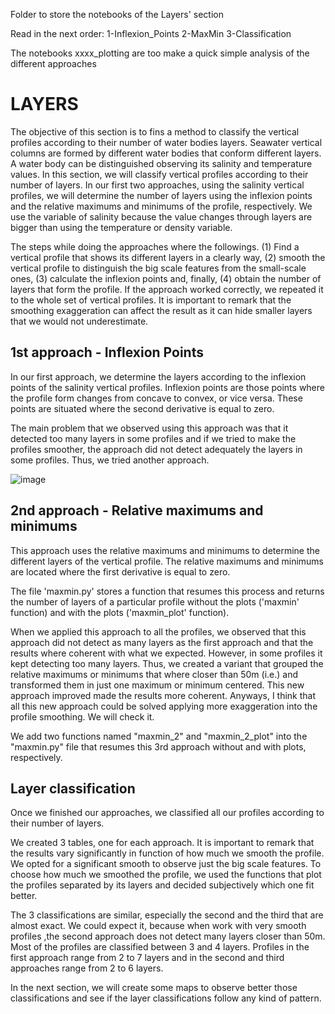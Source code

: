 Folder to store the notebooks of the Layers' section

Read in the next order: 1-Inflexion_Points 2-MaxMin 3-Classification

The notebooks xxxx_plotting are too make a quick simple analysis of the different approaches

# LAYERS
The objective of this section is to fins a method to classify the vertical profiles according to their number of water bodies layers. Seawater vertical columns are formed by different water bodies that conform different layers. A water body can be distinguished observing its salinity and temperature values. In this section, we will classify vertical profiles according to their number of layers. In our first two approaches, using the salinity vertical profiles, we will determine the number of layers using the inflexion points and the relative maximums and minimums of the profile, respectively. We use the variable of salinity because the value changes through layers are bigger than using the temperature or density variable.

The steps while doing the approaches where the followings. (1) Find a vertical profile that shows its different layers in a clearly way, (2) smooth the vertical profile to distinguish the big scale features from the small-scale ones, (3) calculate the inflexion points and, finally, (4) obtain the number of layers that form the profile. If the approach worked correctly, we repeated it to the whole set of vertical profiles. It is important to remark that the smoothing exaggeration can affect the result as it can hide smaller layers that we would not underestimate.

## 1st approach - Inflexion Points
In our first approach, we determine the layers according to the inflexion points of the salinity vertical profiles. Inflexion points are those points where the profile form changes from concave to convex, or vice versa. These points are situated where the second derivative is equal to zero.

The main problem that we observed using this approach was that it detected too many layers in some profiles and if we tried to make the profiles smoother, the approach did not detect adequately the layers in some profiles. Thus, we tried another approach.

![image](https://user-images.githubusercontent.com/97318159/152703022-48aa4f23-439d-4059-86cf-b4541440191c.png)

## 2nd approach - Relative maximums and minimums 
This approach uses the relative maximums and minimums to determine the different layers of the vertical profile. The relative maximums and minimums are located where the first derivative is equal to zero.

The file 'maxmin.py' stores a function that resumes this process and returns the number of layers of a particular profile without the plots ('maxmin' function) and with the plots ('maxmin_plot' function).

When we applied this approach to all the profiles, we observed that this approach did not detect as many layers as the first approach and that the results where coherent with what we expected. However, in some profiles it kept detecting too many layers. Thus, we created a variant that grouped the relative maximums or minimums that where closer than 50m (i.e.) and transformed them in just one maximum or minimum centered. This new approach improved made the results more coherent. Anyways, I think that all this new approach could be solved applying more exaggeration into the profile smoothing. We will check it.

We add two functions named "maxmin_2" and "maxmin_2_plot" into the "maxmin.py" file that resumes this 3rd approach without and with plots, respectively. 

## Layer classification
Once we finished our approaches, we classified all our profiles according to their number of layers.

We created 3 tables, one for each approach. It is important to remark that the results vary significantly in function of how much we smooth the profile. We opted for a significant smooth to observe just the big scale features. To choose how much we smoothed the profile, we used the functions that plot the profiles separated by its layers and decided subjectively which one fit better.

The 3 classifications are similar, especially the second and the third that are almost exact. We could expect it, because when work with very smooth profiles ,the second approach does not detect many layers closer than 50m. Most of the profiles are classified between 3 and 4 layers. Profiles in the first approach range from 2 to 7 layers and in the second and third approaches range from 2 to 6 layers.

In the next section, we will create some maps to observe better those classifications and see if the layer classifications follow any kind of pattern.
